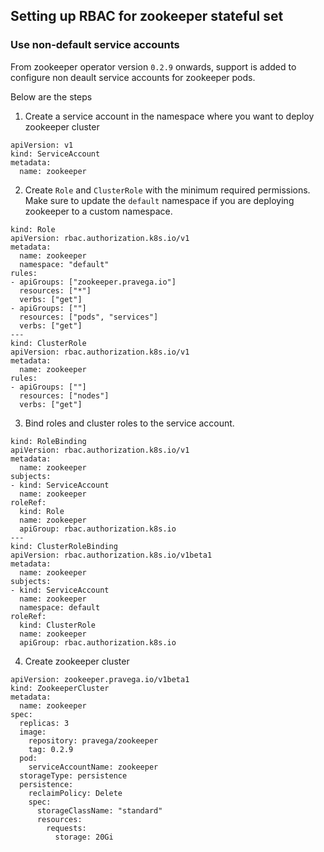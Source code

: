 ## Setting up RBAC for zookeeper stateful set
### Use non-default service accounts

From zookeeper operator version `0.2.9` onwards, support is added to configure non deault service accounts for zookeeper pods.

Below are the steps

1. Create a service account in the namespace where you want to deploy zookeeper cluster

```
apiVersion: v1
kind: ServiceAccount
metadata:
  name: zookeeper
```

2. Create `Role` and `ClusterRole` with the minimum required permissions. Make sure to update the `default` namespace if you are deploying zookeeper to a custom namespace.

```
kind: Role
apiVersion: rbac.authorization.k8s.io/v1
metadata:
  name: zookeeper
  namespace: "default"
rules:
- apiGroups: ["zookeeper.pravega.io"]
  resources: ["*"]
  verbs: ["get"]
- apiGroups: [""]
  resources: ["pods", "services"]
  verbs: ["get"]
---
kind: ClusterRole
apiVersion: rbac.authorization.k8s.io/v1
metadata:
  name: zookeeper
rules:
- apiGroups: [""]
  resources: ["nodes"]
  verbs: ["get"]
```
3. Bind roles and cluster roles to the service account.

```
kind: RoleBinding
apiVersion: rbac.authorization.k8s.io/v1
metadata:
  name: zookeeper
subjects:
- kind: ServiceAccount
  name: zookeeper
roleRef:
  kind: Role
  name: zookeeper
  apiGroup: rbac.authorization.k8s.io
---
kind: ClusterRoleBinding
apiVersion: rbac.authorization.k8s.io/v1beta1
metadata:
  name: zookeeper
subjects:
- kind: ServiceAccount
  name: zookeeper
  namespace: default
roleRef:
  kind: ClusterRole
  name: zookeeper
  apiGroup: rbac.authorization.k8s.io
```

4. Create zookeeper cluster
  ```
  apiVersion: zookeeper.pravega.io/v1beta1
  kind: ZookeeperCluster
  metadata:
    name: zookeeper
  spec:
    replicas: 3
    image:
      repository: pravega/zookeeper
      tag: 0.2.9
    pod:
      serviceAccountName: zookeeper  
    storageType: persistence
    persistence:
      reclaimPolicy: Delete
      spec:
        storageClassName: "standard"
        resources:
          requests:
            storage: 20Gi
```
